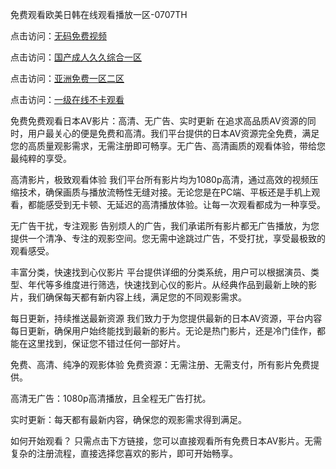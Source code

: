 免费观看欧美日韩在线观看播放一区-0707TH

点击访问：<a href="https://rtj-3zo.pages.dev/">无码免费视频</a>

点击访问：<a href="https://bered.pages.dev/">国产成人久久综合一区</a>

点击访问：<a href="https://gsd-agv.pages.dev/">亚洲免费一区二区</a>

点击访问：<a href="https://vassv.pages.dev/">一级在线不卡观看</a>



免费免费观看日本AV影片：高清、无广告、实时更新
在追求高品质AV资源的同时，用户最关心的便是免费和高清。我们平台提供的日本AV资源完全免费，满足您的高质量观影需求，无需注册即可畅享。无广告、高清画质的观看体验，带给您最纯粹的享受。

高清影片，极致观看体验
我们平台所有影片均为1080p高清，通过高效的视频压缩技术，确保画质与播放流畅性无缝对接。无论您是在PC端、平板还是手机上观看，都能感受到无卡顿、无延迟的高清播放体验。让每一次观看都成为一种享受。

无广告干扰，专注观影
告别烦人的广告，我们承诺所有影片都无广告播放，为您提供一个清净、专注的观影空间。您无需中途跳过广告，不受打扰，享受最极致的观看感受。

丰富分类，快速找到心仪影片
平台提供详细的分类系统，用户可以根据演员、类型、年代等多维度进行筛选，快速找到心仪的影片。从经典作品到最新上映的影片，我们确保每天都有新内容上线，满足您的不同观影需求。

每日更新，持续推送最新资源
我们致力于为您提供最新的日本AV资源，平台内容每日更新，确保用户始终能找到最新的影片。无论是热门影片，还是冷门佳作，都能在这里找到，保证您不错过任何一部好片。

免费、高清、纯净的观影体验
免费资源：无需注册、无需支付，所有影片免费提供。

高清无广告：1080p高清播放，且全程无广告打扰。

实时更新：每天都有最新内容，确保您的观影需求得到满足。

如何开始观看？
只需点击下方链接，您可以直接观看所有免费日本AV影片。无需复杂的注册流程，直接选择您喜欢的影片，即可开始畅享。






<span style="display:none;">[Canonical link]( https://github.com/hk4616/46161 ）</span>
